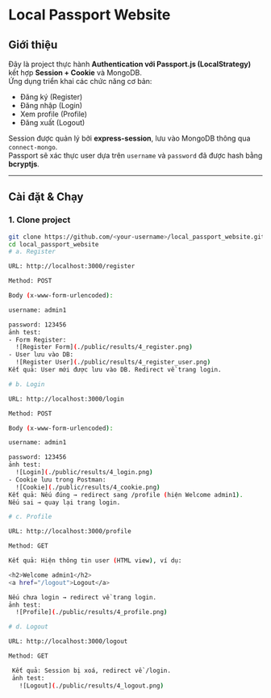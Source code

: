 # Local Passport Website

## Giới thiệu
Đây là project thực hành **Authentication với Passport.js (LocalStrategy)** kết hợp **Session + Cookie** và MongoDB.  
Ứng dụng triển khai các chức năng cơ bản:
- Đăng ký (Register)
- Đăng nhập (Login)
- Xem profile (Profile)
- Đăng xuất (Logout)

Session được quản lý bởi **express-session**, lưu vào MongoDB thông qua `connect-mongo`.  
Passport sẽ xác thực user dựa trên `username` và `password` đã được hash bằng **bcryptjs**.

---

## Cài đặt & Chạy

### 1. Clone project
```bash
git clone https://github.com/<your-username>/local_passport_website.git
cd local_passport_website
# a. Register

URL: http://localhost:3000/register

Method: POST

Body (x-www-form-urlencoded):

username: admin1

password: 123456
ảnh test:
- Form Register:  
  ![Register Form](./public/results/4_register.png)  
- User lưu vào DB:  
  ![Register User](./public/results/4_register_user.png)
Kết quả: User mới được lưu vào DB. Redirect về trang login.

# b. Login

URL: http://localhost:3000/login

Method: POST

Body (x-www-form-urlencoded):

username: admin1

password: 123456
ảnh test:
  ![Login](./public/results/4_login.png)  
- Cookie lưu trong Postman:  
  ![Cookie](./public/results/4_cookie.png)
Kết quả: Nếu đúng → redirect sang /profile (hiện Welcome admin1).
Nếu sai → quay lại trang login.

# c. Profile

URL: http://localhost:3000/profile

Method: GET

Kết quả: Hiện thông tin user (HTML view), ví dụ:

<h2>Welcome admin1</h2>
<a href="/logout">Logout</a>

Nếu chưa login → redirect về trang login.
ảnh test:
  ![Profile](./public/results/4_profile.png)

# d. Logout

URL: http://localhost:3000/logout

Method: GET

 Kết quả: Session bị xoá, redirect về /login.
 ảnh test:
   ![Logout](./public/results/4_logout.png)
